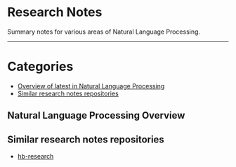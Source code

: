 # Research Notes

Summary notes for various areas of Natural Language Processing. 

---

# Categories

- [Overview of latest in Natural Language Processing](#natural-language-processing-overview)
- [Similar research notes repositories](#similar-research-notes-repositories)

## Natural Language Processing Overview

## Similar research notes repositories

- [hb-research](https://github.com/hb-research/notes/blob/master/)
